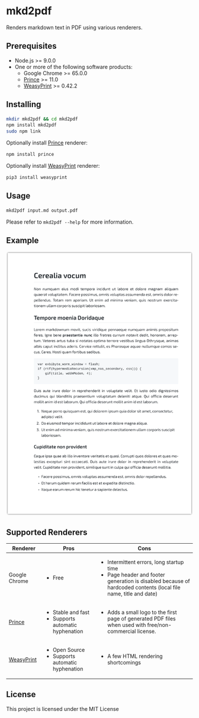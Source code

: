 # mkd2pdf
Renders markdown text in PDF using various renderers.

## Prerequisites
 - Node.js >= 9.0.0
 - One or more of the following software products:
     - Google Chrome >= 65.0.0
     - [Prince](https://www.princexml.com/) >= 11.0
     - [WeasyPrint](http://weasyprint.org/) >= 0.42.2

## Installing
```bash
mkdir mkd2pdf && cd mkd2pdf
npm install mkd2pdf
sudo npm link
```
Optionally install [Prince](https://www.princexml.com/) renderer:
```bash
npm install prince
```
Optionally install [WeasyPrint](http://weasyprint.org/) renderer:
```bash
pip3 install weasyprint
```

## Usage
```bash
mkd2pdf input.md output.pdf
```
Please refer to `mkd2pdf --help` for more information.

## Example
![lorem ipsum](https://raw.githubusercontent.com/ivoronin/mkd2pdf/master/example/example.png)

## Supported Renderers
| Renderer | Pros | Cons |
|---|---|---|
| Google Chrome | <ul><li>Free</li> | <ul><li>Intermittent errors, long startup time</li><li>Page header and footer generation is disabled because of hardcoded contents (local file name, title and date)</li></ul> |
| [Prince](https://www.princexml.com/) | <ul><li>Stable and fast</li><li>Supports automatic hyphenation</li></ul> | <ul><li>Adds a small logo to the first page of generated PDF files when used with free/non-commercial license.</li></ul> |
| [WeasyPrint](http://weasyprint.org/) | <ul><li>Open Source</li><li>Supports automatic hyphenation</li></ul> | <ul><li>A few HTML rendering shortcomings</li></ul> |

## License
This project is licensed under the MIT License
